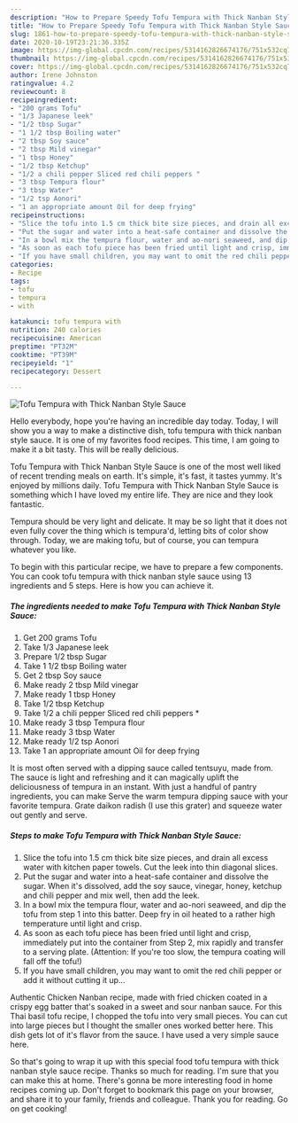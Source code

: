 ```yaml
---
description: "How to Prepare Speedy Tofu Tempura with Thick Nanban Style Sauce"
title: "How to Prepare Speedy Tofu Tempura with Thick Nanban Style Sauce"
slug: 1861-how-to-prepare-speedy-tofu-tempura-with-thick-nanban-style-sauce
date: 2020-10-19T23:21:36.335Z
image: https://img-global.cpcdn.com/recipes/5314162826674176/751x532cq70/tofu-tempura-with-thick-nanban-style-sauce-recipe-main-photo.jpg
thumbnail: https://img-global.cpcdn.com/recipes/5314162826674176/751x532cq70/tofu-tempura-with-thick-nanban-style-sauce-recipe-main-photo.jpg
cover: https://img-global.cpcdn.com/recipes/5314162826674176/751x532cq70/tofu-tempura-with-thick-nanban-style-sauce-recipe-main-photo.jpg
author: Irene Johnston
ratingvalue: 4.2
reviewcount: 8
recipeingredient:
- "200 grams Tofu"
- "1/3 Japanese leek"
- "1/2 tbsp Sugar"
- "1 1/2 tbsp Boiling water"
- "2 tbsp Soy sauce"
- "2 tbsp Mild vinegar"
- "1 tbsp Honey"
- "1/2 tbsp Ketchup"
- "1/2 a chili pepper Sliced red chili peppers "
- "3 tbsp Tempura flour"
- "3 tbsp Water"
- "1/2 tsp Aonori"
- "1 an appropriate amount Oil for deep frying"
recipeinstructions:
- "Slice the tofu into 1.5 cm thick bite size pieces, and drain all excess water with kitchen paper towels. Cut the leek into thin diagonal slices."
- "Put the sugar and water into a heat-safe container and dissolve the sugar. When it&#39;s dissolved, add the soy sauce, vinegar, honey, ketchup and chili pepper and mix well, then add the leek."
- "In a bowl mix the tempura flour, water and ao-nori seaweed, and dip the tofu from step 1 into this batter. Deep fry in oil heated to a rather high temperature until light and crisp."
- "As soon as each tofu piece has been fried until light and crisp, immediately put into the container from Step 2, mix rapidly and transfer to a serving plate. (Attention: If you&#39;re too slow, the tempura coating will fall off the tofu!)"
- "If you have small children, you may want to omit the red chili pepper or add it without cutting it up..."
categories:
- Recipe
tags:
- tofu
- tempura
- with

katakunci: tofu tempura with 
nutrition: 240 calories
recipecuisine: American
preptime: "PT32M"
cooktime: "PT39M"
recipeyield: "1"
recipecategory: Dessert

---
```



![Tofu Tempura with Thick Nanban Style Sauce](https://img-global.cpcdn.com/recipes/5314162826674176/751x532cq70/tofu-tempura-with-thick-nanban-style-sauce-recipe-main-photo.jpg)

Hello everybody, hope you're having an incredible day today. Today, I will show you a way to make a distinctive dish, tofu tempura with thick nanban style sauce. It is one of my favorites food recipes. This time, I am going to make it a bit tasty. This will be really delicious.

Tofu Tempura with Thick Nanban Style Sauce is one of the most well liked of recent trending meals on earth. It's simple, it's fast, it tastes yummy. It's enjoyed by millions daily. Tofu Tempura with Thick Nanban Style Sauce is something which I have loved my entire life. They are nice and they look fantastic.

Tempura should be very light and delicate. It may be so light that it does not even fully cover the thing which is tempura&#39;d, letting bits of color show through. Today, we are making tofu, but of course, you can tempura whatever you like.


To begin with this particular recipe, we have to prepare a few components. You can cook tofu tempura with thick nanban style sauce using 13 ingredients and 5 steps. Here is how you can achieve it.

<!--inarticleads1-->

##### The ingredients needed to make Tofu Tempura with Thick Nanban Style Sauce:

1. Get 200 grams Tofu
1. Take 1/3 Japanese leek
1. Prepare 1/2 tbsp Sugar
1. Take 1 1/2 tbsp Boiling water
1. Get 2 tbsp Soy sauce
1. Make ready 2 tbsp Mild vinegar
1. Make ready 1 tbsp Honey
1. Take 1/2 tbsp Ketchup
1. Take 1/2 a chili pepper Sliced red chili peppers *
1. Make ready 3 tbsp Tempura flour
1. Make ready 3 tbsp Water
1. Make ready 1/2 tsp Aonori
1. Take 1 an appropriate amount Oil for deep frying


It is most often served with a dipping sauce called tentsuyu, made from. The sauce is light and refreshing and it can magically uplift the deliciousness of tempura in an instant. With just a handful of pantry ingredients, you can make Serve the warm tempura dipping sauce with your favorite tempura. Grate daikon radish (I use this grater) and squeeze water out gently and serve. 

<!--inarticleads2-->

##### Steps to make Tofu Tempura with Thick Nanban Style Sauce:

1. Slice the tofu into 1.5 cm thick bite size pieces, and drain all excess water with kitchen paper towels. Cut the leek into thin diagonal slices.
1. Put the sugar and water into a heat-safe container and dissolve the sugar. When it&#39;s dissolved, add the soy sauce, vinegar, honey, ketchup and chili pepper and mix well, then add the leek.
1. In a bowl mix the tempura flour, water and ao-nori seaweed, and dip the tofu from step 1 into this batter. Deep fry in oil heated to a rather high temperature until light and crisp.
1. As soon as each tofu piece has been fried until light and crisp, immediately put into the container from Step 2, mix rapidly and transfer to a serving plate. (Attention: If you&#39;re too slow, the tempura coating will fall off the tofu!)
1. If you have small children, you may want to omit the red chili pepper or add it without cutting it up...


Authentic Chicken Nanban recipe, made with fried chicken coated in a crispy egg batter that&#39;s soaked in a sweet and sour nanban sauce. For this Thai basil tofu recipe, I chopped the tofu into very small pieces. You can cut into large pieces but I thought the smaller ones worked better here. This dish gets lot of it&#39;s flavor from the sauce. I have used a very simple sauce here. 

So that's going to wrap it up with this special food tofu tempura with thick nanban style sauce recipe. Thanks so much for reading. I'm sure that you can make this at home. There's gonna be more interesting food in home recipes coming up. Don't forget to bookmark this page on your browser, and share it to your family, friends and colleague. Thank you for reading. Go on get cooking!
